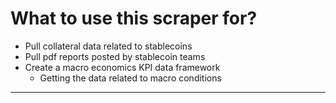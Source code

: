 # What to use this scraper for?

- Pull collateral data related to stablecoins
- Pull pdf reports posted by stablecoin teams
- Create a macro economics KPI data framework
  - Getting the data related to macro conditions

---
